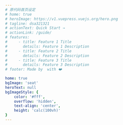 ```yaml
---
# 原代码首页设定
# home: true
# heroImage: https://v1.vuepress.vuejs.org/hero.png
# tagline: dsa321321
# actionText: Quick Start →
# actionLink: /guide/
# features:
#     - title: Feature 1 Title
#       details: Feature 1 Description
#     - title: Feature 2 Title
#       details: Feature 2 Description
#     - title: Feature 3 Title
#       details: Feature 3 Description
# footer: Made by  with ❤️

home: true
bgImage: 'seat'
heroText: null
bgImageStyle: {
	color: '#fff',
	overflow: 'hidden',
	text-align: 'center',
	height: 'calc(100vh)'
}
---
```


<!-- <div id="valine-vuepress-comment"></div> -->
